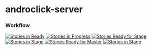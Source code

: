 # androclick-server

### Workflow

[![Stories in Ready](https://badge.waffle.io/TinyBoxDev/androclick-server.svg?label=ready&title=Ready)](http://waffle.io/TinyBoxDev/androclick-server)
[![Stories in Progress](https://badge.waffle.io/TinyBoxDev/androclick-server.svg?label=in%20progress&title=In%20Progress)](http://waffle.io/TinyBoxDev/androclick-server)
[![Stories Ready for Stage](https://badge.waffle.io/TinyBoxDev/androclick-server.svg?label=ready%20for%20stage&title=Ready%20for%20Stage)](http://waffle.io/TinyBoxDev/androclick-server)
[![Stories in Stage](https://badge.waffle.io/TinyBoxDev/androclick-server.svg?label=in%20stage&title=In%20Stage)](http://waffle.io/TinyBoxDev/androclick-server)
[![Stories Ready for Master](https://badge.waffle.io/TinyBoxDev/androclick-server.svg?label=ready%20for%20master&title=Ready%20for%20Master)](http://waffle.io/TinyBoxDev/androclick-server)
[![Stories in Stage](https://badge.waffle.io/TinyBoxDev/androclick-server.svg?label=done&title=Done)](http://waffle.io/TinyBoxDev/androclick-server)
